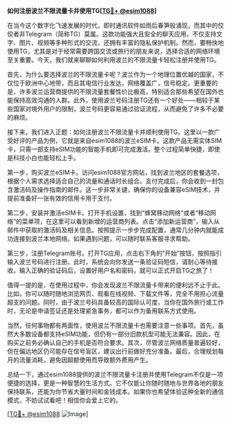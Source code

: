 **如何注册波兰不限流量卡并使用TG[[TG💪+ @esim1088](https://t.me/s/esim1088)]**

在当今这个数字化飞速发展的时代，即时通讯软件如雨后春笋般涌现，而其中的佼佼者非Telegram（简称TG）莫属。这款功能强大且安全的聊天应用，不仅支持文字、图片、视频等多种形式的交流，还拥有丰富的隐私保护机制。然而，要畅快地使用TG，尤其是对于经常需要跨国交流或旅行的朋友来说，选择合适的网络环境至关重要。今天，我们就来聊聊如何利用波兰的不限流量卡轻松注册并使用TG。

首先，为什么要选择波兰的不限流量卡呢？波兰作为一个地理位置优越的国家，不仅位于欧洲中心地带，而且其电信行业发达，网络覆盖广，信号稳定。更重要的是，许多波兰运营商提供的不限流量套餐性价比极高，特别适合那些希望在国外也能保持高效沟通的人群。此外，使用波兰号码注册TG还有一个好处——相较于某些国家对境外用户的限制，波兰号码更容易通过验证流程，从而避免了许多不必要的麻烦。

接下来，我们进入正题：如何注册波兰不限流量卡并顺利使用TG。这里以一款广受好评的产品为例，它就是来自esim1088的波兰eSIM卡。这款产品无需实体SIM卡，只需一部支持eSIM功能的智能手机即可完成激活。整个过程简单快捷，即使是科技小白也能轻松上手。

第一步，购买波兰eSIM卡。访问esim1088官方网站，找到波兰地区的套餐选项，根据个人需求选择适合自己的流量和通话时长组合。支付完成后，你会收到一封包含激活码及操作指南的邮件。这一步非常关键，确保你的设备兼容eSIM技术，并提前准备好一张有效的信用卡用于支付。

第二步，安装并激活eSIM卡。打开手机设置，找到“蜂窝移动网络”或者“移动网络”的菜单项，在这里可以看到新增的运营商列表。点击“添加新运营商”，输入从邮件中获取的激活码及相关信息。按照提示一步步完成配置，通常几分钟内就能成功连接到波兰本地网络。如果遇到问题，可以随时联系客服寻求帮助。

第三步，注册Telegram账号。打开TG应用，点击右下角的“开始”按钮，按照指引输入波兰号码进行注册。此时，系统会向你发送一条验证码短信，请耐心等待接收。输入正确的验证码后，设置好用户名和密码，就可以正式开启TG之旅了！

值得一提的是，在使用过程中，你会发现波兰不限流量卡带来的便利远不止于此。比如，你可以随时随地浏览网页、观看在线视频、下载文件等，完全不用担心流量超支的问题。同时，由于波兰号码具备较高的国际认可度，当你在国外旅行或工作时，无论是申请签证还是处理紧急事务，都可以作为备用联系方式使用。

当然，任何事物都有两面性，使用波兰不限流量卡也需要注意一些事项。首先，虽然大多数设备都支持eSIM功能，但仍有一部分旧款机型可能无法兼容。因此，在购买之前务必确认自己的手机是否符合要求。其次，尽管波兰网络质量普遍较好，但在偏远地区仍可能存在信号盲区，建议出行前做好充分准备。最后，合理规划每月的流量消耗，避免因超额使用而导致额外费用产生。

总结一下，通过esim1088提供的波兰不限流量卡注册并使用Telegram不仅是一项便捷的选择，更是一种智慧的生活方式。它不仅能让你随时随地与世界各地的朋友保持联系，还能为你节省大量时间和金钱成本。如果你也希望体验这种全新的通信模式，不妨试试看吧！相信你会爱上它的。

[[TG💪+ @esim1088](https://t.me/s/esim1088) ![Image](https://i.postimg.cc/4NQfJmqS/Snipaste-2025-05-13-00-14-12.png)]